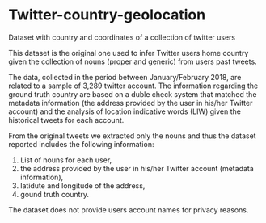 # Twitter-country-geolocation
Dataset with country and coordinates of a collection of twitter users

This dataset is the original one used to infer Twitter users home country given the collection of nouns (proper and generic) from users past tweets.

The data, collected in the period between January/February 2018, are related to a sample of 3,289 twitter account. The information regarding the ground truth country are based on a duble check system that matched the metadata information (the address provided by the user in his/her Twitter account) and the analysis of location indicative words (LIW) given the historical tweets for each account.

From the original tweets we extracted only the nouns and thus the dataset reported includes the following information:

1. List of nouns for each user,
2. the address provided by the user in his/her Twitter account (metadata information),
3. latidute and longitude of the address,
4. gound truth country.


The dataset does not provide users account names for privacy reasons.



